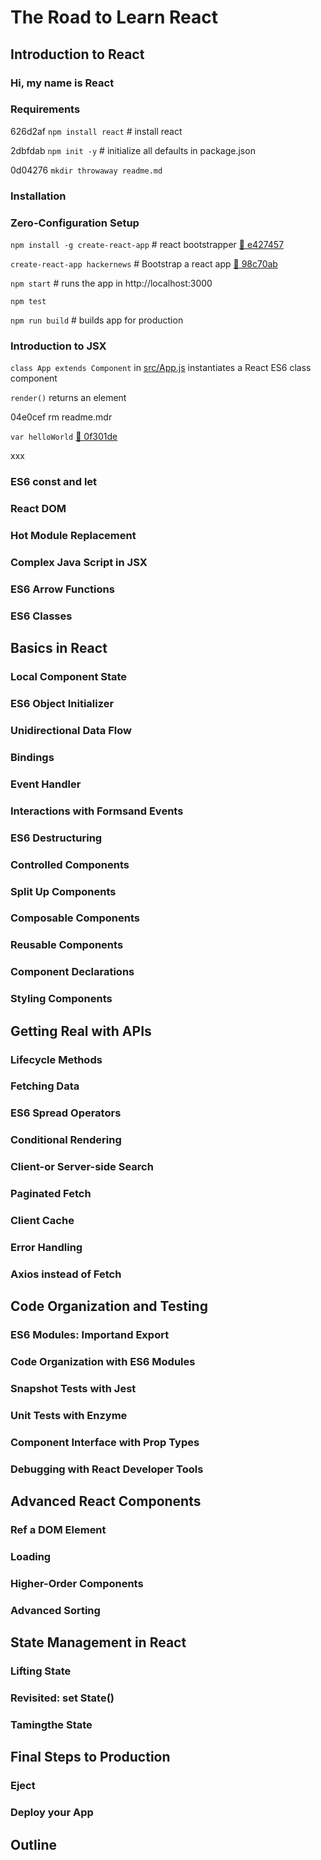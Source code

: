 # The Road to Learn React

## Introduction to React 

### Hi, my name is React

### Requirements

626d2af `npm install react` # install react

2dbfdab `npm init -y` # initialize all defaults in package.json

0d04276 `mkdir throwaway readme.md`

### Installation

### Zero-Configuration Setup

`npm install -g create-react-app` # react bootstrapper [:ship: e427457](https://github.com/arafatm/learn_road_to_learn_react/commit/e427457) 

`create-react-app hackernews` # Bootstrap a react app [:ship: 98c70ab](https://github.com/arafatm/learn_road_to_learn_react/commit/98c70ab) 

`npm start` # runs the app in http://localhost:3000

`npm test`

`npm run build` # builds app for production

### Introduction to JSX


`class App extends Component` in
[src/App.js](https://github.com/arafatm/learn_road_to_learn_react/blob/98c70abb8e6b60d2132989fb2e7c0f14bfef38c0/hackernews/src/App.js#L5)
instantiates a React ES6 class component

`render()` returns an element

04e0cef rm readme.mdr

`var helloWorld` [:ship: 0f301de](https://github.com/arafatm/learn_road_to_learn_react/commit/0f301de)

xxx

### ES6 const and let
### React DOM
### Hot Module Replacement
### Complex Java Script in JSX
### ES6 Arrow Functions 
### ES6 Classes 

## Basics in React

### Local Component State 
### ES6 Object Initializer 
### Unidirectional Data Flow
### Bindings
### Event Handler
### Interactions with Formsand Events 
### ES6 Destructuring 
### Controlled Components
### Split Up Components 
### Composable Components
### Reusable Components
### Component Declarations 
### Styling Components

## Getting Real with APIs 

### Lifecycle Methods 
### Fetching Data
### ES6 Spread Operators 
### Conditional Rendering 
### Client-or Server-side Search
### Paginated Fetch
### Client Cache 
### Error Handling 
### Axios instead of Fetch 

## Code Organization and Testing 

### ES6 Modules: Importand Export 
### Code Organization with ES6 Modules 
### Snapshot Tests with Jest 
### Unit Tests with Enzyme 
### Component Interface with Prop Types 
### Debugging with React Developer Tools 

## Advanced React Components 

### Ref a DOM Element 
### Loading 
### Higher-Order Components 
### Advanced Sorting 

## State Management in React 

### Lifting State 
### Revisited: set State() 
### Tamingthe State 

## Final Steps to Production 

### Eject 
### Deploy your App 

## Outline 
